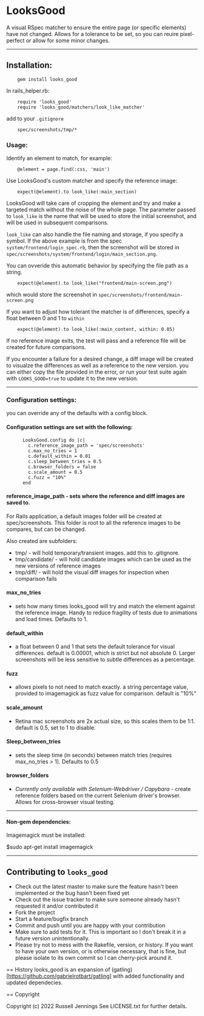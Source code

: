 # LooksGood

A visual RSpec matcher to ensure the entire page (or specific elements) have not changed. Allows for a tolerance to be set, so you can reuire pixel-perfect or allow for some minor changes. 

-------------------------------------

## Installation:

        gem install looks_good

In rails_helper.rb:

        require 'looks_good'
        require 'looks_good/matchers/look_like_matcher'

add to your `.gitignore`

        spec/screenshots/tmp/*

### Usage:

Identify an element to match, for example:

        @element = page.find(:css, 'main')

Use LooksGood's custom matcher and specify the reference image:
        
        expect(@element).to look_like(:main_section)

LooksGood will take care of cropping the element and try and make a targeted match without the noise of the whole page. 
The parameter passed to `look_like` is the name that will be used to store the initial screenshot, and will be used in subsequent comparisons. 

`look_like` can also handle the file naming and storage, if you specify a symbol. If the above example is from the spec `system/frontend/login_spec.rb`, then the screenshot will be stored in `spec/screenshots/system/frontend/login/main_section.png`. 

You can ovveride this automatic behavior by specifying the file path as a string. 

        expect(@element).to look_like("frontend/main-screen.png")

which would store the screenshot in `spec/screenshots/frontend/main-screen.png`

If you want to adjust how tolerant the matcher is of differences, specify a float between 0 and 1 to `within`

        expect(@element).to look_like(:main_content, within: 0.05)

If no reference image exits, the test will pass and a reference file will be created for future comparisons.

If you encounter a failure for a desired change, a diff image will be created to visualze the differences as well as a reference to the new version. 
you can either copy the file provided in the error, or run your test suite again with `LOOKS_GOOD=true` to update it to the new version. 


-------------------------------------

### Configuration settings:

you can override any of the defaults with a config block. 

#### Configuration settings are set with the following:

          LooksGood.config do |c|
            c.reference_image_path = 'spec/screenshots'
            c.max_no_tries = 1
            c.default_within = 0.01
            c.sleep_between_tries = 0.5
            c.browser_folders = false
            c.scale_amount = 0.5
            c.fuzz = "10%"
          end


#### reference_image_path - sets where the reference and diff images are saved to.

For Rails application, a default images folder will be created at spec/screenshots. This folder is root to all the reference
images to be compares, but can be changed. 

Also created are subfolders:
- tmp/ - will hold temporary/transient images. add this to .gitignore. 
- tmp/candidate/  - will hold candidate images which can be used as the new versions of reference images
- tmp/diff/ - will hold the visual diff images for inspection when comparison fails

#### max_no_tries 
- sets how many times looks_good will try and match the element against the reference image. Handy to reduce fragility of tests due to animations and load times. Defaults to 1.

#### default_within
- a float between 0 and 1 that sets the default tolerance for visual differences. default is 0.00001, which is strict but not absolute 0. Larger screenshots will be less sensitive to subtle differences as a percentage. 

#### fuzz
- allows pixels to not need to match exactly. a string percentage value, provided to imagemagick as fuzz value for comparison. default is "10%"

#### scale_amount
- Retina mac screenshots are 2x actual size, so this scales them to be 1:1. default is 0.5, set to 1 to disable. 

#### Sleep_between_tries 
- sets the sleep time (in seconds) between match tries (requires max_no_tries > 1). Defaults to 0.5

#### browser_folders 
- *Currently only available with Selenium-Webdriver / Capybara* - create reference folders based on the current Selenium driver's browser. Allows for cross-browser visual testing.


-------------------------------------

#### Non-gem dependencies:

Imagemagick must be installed:

  $sudo apt-get install imagemagick

-------------------------------------


## Contributing to `looks_good`

* Check out the latest master to make sure the feature hasn't been implemented or the bug hasn't been fixed yet
* Check out the issue tracker to make sure someone already hasn't requested it and/or contributed it
* Fork the project
* Start a feature/bugfix branch
* Commit and push until you are happy with your contribution
* Make sure to add tests for it. This is important so I don't break it in a future version unintentionally.
* Please try not to mess with the Rakefile, version, or history. If you want to have your own version, or is otherwise necessary, that is fine, but please isolate to its own commit so I can cherry-pick around it.

== History
looks_good is an expansion of (gatling)[https://github.com/gabrielrotbart/gatling] with added functionality and updated dependecies.

== Copyright

Copyright (c) 2022 Russell Jennings See LICENSE.txt for
further details.

